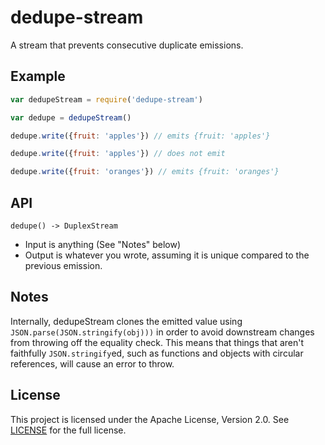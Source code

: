 # dedupe-stream

A stream that prevents consecutive duplicate emissions.

## Example

```javascript
var dedupeStream = require('dedupe-stream')

var dedupe = dedupeStream()

dedupe.write({fruit: 'apples'}) // emits {fruit: 'apples'}

dedupe.write({fruit: 'apples'}) // does not emit

dedupe.write({fruit: 'oranges'}) // emits {fruit: 'oranges'}
```

## API

`dedupe() -> DuplexStream`

* Input is anything (See "Notes" below)
* Output is whatever you wrote, assuming it is unique compared to the previous
  emission.

## Notes

Internally, dedupeStream clones the emitted value using
`JSON.parse(JSON.stringify(obj)))` in order to avoid downstream changes from
throwing off the equality check. This means that things that aren't faithfully
`JSON.stringify`ed, such as functions and objects with circular references,
will cause an error to throw.

## License

This project is licensed under the Apache License, Version 2.0. See
[LICENSE][license] for the full license.

[license]: ./LICENSE
